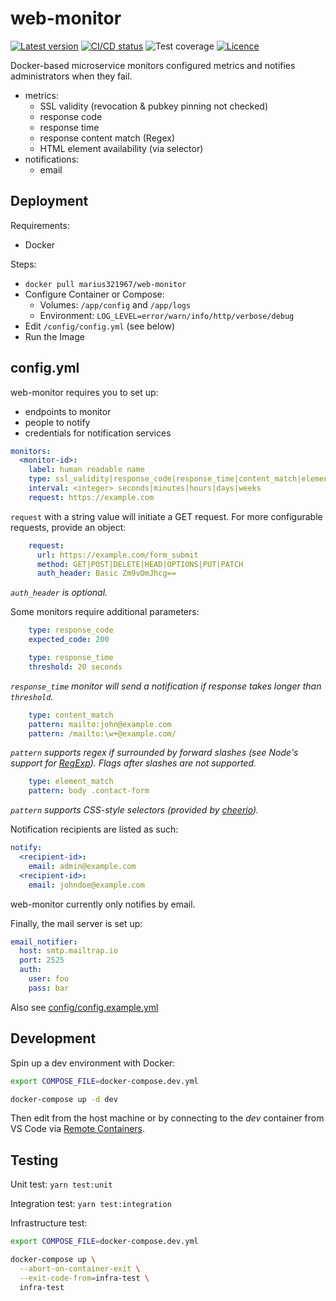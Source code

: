 # web-monitor

[![Latest version](https://shields.io/github/v/release/marius321967/web-monitor?display_name=tag&sort=semver)](https://hub.docker.com/r/marius321967/web-monitor/tags)
[![CI/CD status](https://github.com/marius321967/web-monitor/workflows/CI/CD/badge.svg)](https://github.com/marius321967/web-monitor/actions/workflows/docker-image.yml)
![Test coverage](https://shields.io/nycrc/marius321967/web-monitor?config=.nycrc.json)
[![Licence](https://shields.io/github/license/marius321967/web-monitor)](/LICENSE)

Docker-based microservice monitors configured metrics and notifies administrators when they fail.

- metrics:
    - SSL validity (revocation & pubkey pinning not checked)
    - response code
    - response time
    - response content match (Regex)
    - HTML element availability (via selector)
- notifications:
    - email

## Deployment

Requirements:
- Docker

Steps:
- `docker pull marius321967/web-monitor`
- Configure Container or Compose:
  - Volumes: `/app/config` and `/app/logs`
  - Environment: `LOG_LEVEL=error/warn/info/http/verbose/debug` 
- Edit `/config/config.yml` (see below)
- Run the Image

## config.yml

web-monitor requires you to set up:
- endpoints to monitor
- people to notify
- credentials for notification services

```yml
monitors:
  <monitor-id>:
    label: human readable name
    type: ssl_validity|response_code|response_time|content_match|element_match
    interval: <integer> seconds|minutes|hours|days|weeks
    request: https://example.com
```

`request` with a string value will initiate a GET request. For more configurable requests, provide an object:

```yml
    request:
      url: https://example.com/form_submit
      method: GET|POST|DELETE|HEAD|OPTIONS|PUT|PATCH
      auth_header: Basic Zm9vOmJhcg==
```

*`auth_header` is optional.*

Some monitors require additional parameters:
```yml
    type: response_code
    expected_code: 200
```

```yml
    type: response_time
    threshold: 20 seconds
```

*`response_time` monitor will send a notification if response takes longer than `threshold`.*

```yml
    type: content_match
    pattern: mailto:john@example.com
    pattern: /mailto:\w+@example.com/
```

*`pattern` supports regex if surrounded by forward slashes (see Node's support for [RegExp](https://developer.mozilla.org/en-US/docs/Web/JavaScript/Reference/Global_Objects/RegExp#browser_compatibility)). Flags after slashes are not supported.*

```yml
    type: element_match
    pattern: body .contact-form
```

*`pattern` supports CSS-style selectors (provided by [cheerio](https://cheerio.js.org/)).*

Notification recipients are listed as such:

```yml
notify:
  <recipient-id>:
    email: admin@example.com
  <recipient-id>:
    email: johndoe@example.com
```

web-monitor currently only notifies by email.

Finally, the mail server is set up:

```yml
email_notifier:
  host: smtp.mailtrap.io
  port: 2525
  auth: 
    user: foo
    pass: bar
```

Also see [config/config.example.yml](/config/config.example.yml)

## Development

Spin up a dev environment with Docker:

```bash
export COMPOSE_FILE=docker-compose.dev.yml

docker-compose up -d dev
```

Then edit from the host machine or by connecting to the _dev_ container from VS Code via [Remote Containers](https://marketplace.visualstudio.com/items?itemName=ms-vscode-remote.remote-containers).

## Testing

Unit test: `yarn test:unit`

Integration test: `yarn test:integration`

Infrastructure test:

```bash
export COMPOSE_FILE=docker-compose.dev.yml

docker-compose up \
  --abort-on-container-exit \
  --exit-code-from=infra-test \
  infra-test
```